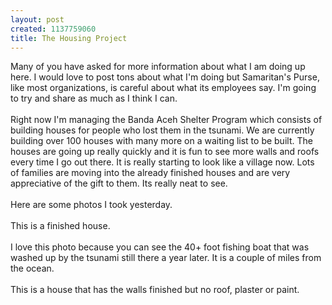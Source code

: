 ```yaml
--- 
layout: post
created: 1137759060
title: The Housing Project
---
```

Many of you have asked for more information about what I am doing up here.  I would love to post tons about what I'm doing but Samaritan's Purse, like most organizations, is careful about what its employees say.  I'm going to try and share as much as I think I can.<br /><br />Right now I'm managing the Banda Aceh Shelter Program which consists of building houses for people who lost them in the tsunami.  We are currently building over 100 houses with many more on a waiting list to be built.  The houses are going up really quickly and it is fun to see more walls and roofs every time I go out there.  It is really starting to look like a village now.  Lots of families are moving into the already finished houses and are very appreciative of the gift to them.  Its really neat to see.<br /><br />Here are some photos I took yesterday.<br /><br /><a href="/sites/default/files/blog/Library - 2919-762551.jpg"><img style="cursor:hand;" src="/sites/default/files/blog/Library - 2919-760168.jpg" border="0" alt="" /></a><br />This is a finished house.<br /><br /><a href="/sites/default/files/blog/Library - 2921-726808.jpg"><img style="cursor:hand;" src="/sites/default/files/blog/Library - 2921-723366.jpg" border="0" alt="" /></a><br />I love this photo because you can see the 40+ foot fishing boat that was washed up by the tsunami still there a year later.  It is a couple of miles from the ocean.<br /><br /><a href="/sites/default/files/blog/Library - 2922-754725.jpg"><img style="cursor:hand;" src="/sites/default/files/blog/Library - 2922-752810.jpg" border="0" alt="" /></a><br />This is a house that has the walls finished but no roof, plaster or paint.
